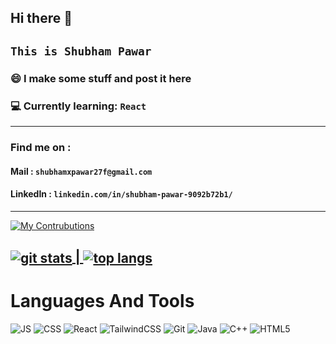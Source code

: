 ## Hi there 👋

## ```This is Shubham Pawar```

### 😄 I make some stuff and post it here

### 💻 Currently learning: ```React```


---

### Find me on : 
#### Mail : ```shubhamxpawar27f@gmail.com```
#### LinkedIn : ```linkedin.com/in/shubham-pawar-9092b72b1/```


---

[![My Contrubutions](https://github-readme-activity-graph.vercel.app/graph?username=shubhamxpawar&theme=github-dark-dimmed)](https://github.com/shubhamxpawar/github-readme-activity-graph)

<a href = "https://github.com/shubhamxpawar/github-readme-stats"><img align="center" alt = "git stats" src="https://github-readme-stats.vercel.app/api?username=shubhamxpawar&show_icons=true&theme=tokyonight&rank_icon=percentile&card_width=100" /> | </a><a href = "https://github.com/shubhamxpawar/github-readme-stats"><img align="center" alt="top langs" src = "https://github-readme-stats.vercel.app/api/top-langs/?username=shubhamxpawar&layout=compact&theme=tokyonight" /></a>
---

# Languages And Tools

![JS](https://img.shields.io/badge/Javascript-blue?style=for-the-badge&logo=javascript&color=grey) ![CSS](https://img.shields.io/badge/css-red?style=for-the-badge&logo=css&color=blue) ![React](https://img.shields.io/badge/react-white?style=for-the-badge&logo=react&logoColor=white&color=red) ![TailwindCSS](https://img.shields.io/badge/tailwindcss-%2338B2AC.svg?style=for-the-badge&logo=tailwind-css&logoColor=white) ![Git](https://img.shields.io/badge/git-%23F05033.svg?style=for-the-badge&logo=git&logoColor=white) ![Java](https://img.shields.io/badge/java-%23ED8B00.svg?style=for-the-badge&logo=openjdk&logoColor=white) ![C++](https://img.shields.io/badge/C++-White?style=for-the-badge&logo=cplusplus) ![HTML5](https://img.shields.io/badge/HTML5-gray?style=for-the-badge&logo=html5&logoColor=white)


        
